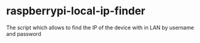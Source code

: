 # raspberrypi-local-ip-finder

The script which allows to find the IP of the device with in LAN by username and password
